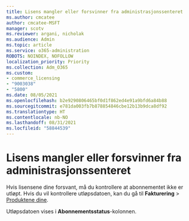 ```yaml
---
title: Lisens mangler eller forsvinner fra administrasjonssenteret
ms.author: cmcatee
author: cmcatee-MSFT
manager: scotv
ms.reviewer: argani, nicholak
ms.audience: Admin
ms.topic: article
ms.service: o365-administration
ROBOTS: NOINDEX, NOFOLLOW
localization_priority: Priority
ms.collection: Adm_O365
ms.custom:
- commerce_licensing
- "9003038"
- "5800"
ms.date: 08/05/2021
ms.openlocfilehash: b2e9290806465bf0d1f862ed4e91a9bfd6a84b88
ms.sourcegitcommit: e781da003fb7b878854846cbe12b13b9dca8df92
ms.translationtype: HT
ms.contentlocale: nb-NO
ms.lasthandoff: 08/31/2021
ms.locfileid: "58844539"
---
```

# <a name="license-missing-or-disappears-from-the-admin-center"></a>Lisens mangler eller forsvinner fra administrasjonssenteret

Hvis lisensene dine forsvant, må du kontrollere at abonnementet ikke er utløpt. Hvis du vil kontrollere utløpsdatoen, kan du gå til **Fakturering** > [Produktene dine](https://go.microsoft.com/fwlink/p/?linkid=842054).

Utløpsdatoen vises i **Abonnementsstatus**-kolonnen.